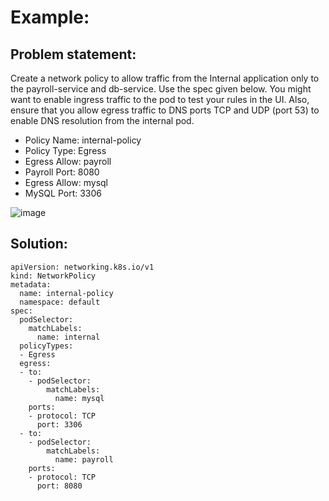# Example:

## Problem statement:
Create a network policy to allow traffic from the Internal application only to the payroll-service and db-service.
Use the spec given below. You might want to enable ingress traffic to the pod to test your rules in the UI.
Also, ensure that you allow egress traffic to DNS ports TCP and UDP (port 53) to enable DNS resolution from the internal pod.

* Policy Name: internal-policy
* Policy Type: Egress
* Egress Allow: payroll
* Payroll Port: 8080
* Egress Allow: mysql
* MySQL Port: 3306

![image](https://github.com/user-attachments/assets/8d906d91-3803-4f7b-9572-652daf5aae60)

## Solution:

```
apiVersion: networking.k8s.io/v1
kind: NetworkPolicy
metadata:
  name: internal-policy
  namespace: default
spec:
  podSelector:
    matchLabels:
      name: internal
  policyTypes:
  - Egress
  egress:
  - to:
    - podSelector:
        matchLabels:
          name: mysql
    ports:
    - protocol: TCP
      port: 3306
  - to:
    - podSelector:
        matchLabels:
          name: payroll
    ports:
    - protocol: TCP
      port: 8080
```
